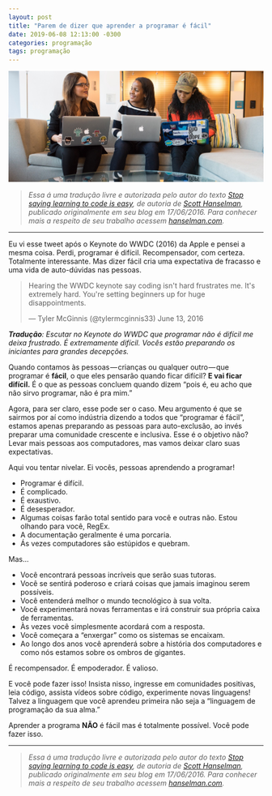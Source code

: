 ```yaml
---
layout: post
title: "Parem de dizer que aprender a programar é fácil"
date: 2019-06-08 12:13:00 -0300
categories: programação
tags: programação
---
```


![](/assets/images/girls-coding.jpeg)

>_Essa á uma tradução livre e autorizada pelo autor do texto [Stop saying learning to code is easy](https://www.hanselman.com/blog/StopSayingLearningToCodeIsEasy.aspx), de autoria de [Scott Hanselman](https://www.hanselman.com/about/), publicado originalmente em seu blog em 17/06/2016. Para conhecer mais a respeito de seu trabalho acessem [hanselman.com](http://hanselman.com)._

---

Eu vi esse tweet após o Keynote do WWDC (2016) da Apple e pensei a mesma coisa. Perdi, programar é difícil. Recompensador, com certeza. Totalmente interessante. Mas dizer fácil cria uma expectativa de fracasso e uma vida de auto-dúvidas nas pessoas.

>Hearing the WWDC keynote say coding isn't hard frustrates me. It's extremely hard. You're setting beginners up for huge disappointments.
>
>— Tyler McGinnis (@tylermcginnis33) June 13, 2016


_**Tradução**: Escutar no Keynote do WWDC que programar não é difícil me deixa frustrado. É extremamente difícil. Vocês estão preparando os iniciantes para grandes decepções._

Quando contamos às pessoas — crianças ou qualquer outro — que programar é **fácil**, o que eles pensarão quando ficar difícil? **E vai ficar difícil.** É o que as pessoas concluem quando dizem “pois é, eu acho que não sirvo programar, não é pra mim.”

Agora, para ser claro, esse pode ser o caso. Meu argumento é que se sairmos por aí como indústria dizendo a todos que “programar é fácil”, estamos apenas preparando as pessoas para auto-exclusão, ao invés preparar uma comunidade crescente e inclusiva. Esse é o objetivo não? Levar mais pessoas aos computadores, mas vamos deixar claro suas expectativas.

Aqui vou tentar nivelar. Ei vocês, pessoas aprendendo a programar!

* Programar é difícil.
* É complicado.
* É exaustivo.
* É desesperador.
* Algumas coisas farão total sentido para você e outras não. Estou olhando para você, RegEx.
* A documentação geralmente é uma porcaria.
* Ás vezes computadores são estúpidos e quebram.

Mas...

* Você encontrará pessoas incríveis que serão suas tutoras.
* Você se sentirá poderoso e criará coisas que jamais imaginou serem possíveis.
* Você entenderá melhor o mundo tecnológico à sua volta.
* Você experimentará novas ferramentas e irá construir sua própria caixa de  ferramentas.
* Às vezes você simplesmente acordará com a resposta.
* Você começara a “enxergar” como os sistemas se encaixam.
* Ao longo dos anos você aprenderá sobre a história dos computadores e como  nós estamos sobre os ombros de gigantes.

É recompensador. É empoderador. É valioso.

E você pode fazer isso! Insista nisso, ingresse em comunidades positivas, leia código, assista vídeos sobre código, experimente novas linguagens! Talvez a linguagem que você aprendeu primeira não seja a “linguagem de programação da sua alma.”

Aprender a programa **NÃO** é fácil mas é totalmente possível. Você pode fazer isso.

---

>_Essa á uma tradução livre e autorizada pelo autor do texto [Stop saying learning to code is easy](https://www.hanselman.com/blog/StopSayingLearningToCodeIsEasy.aspx), de autoria de [Scott Hanselman](https://www.hanselman.com/about/), publicado originalmente em seu blog em 17/06/2016. Para conhecer mais a respeito de seu trabalho acessem [hanselman.com](http://hanselman.com)._